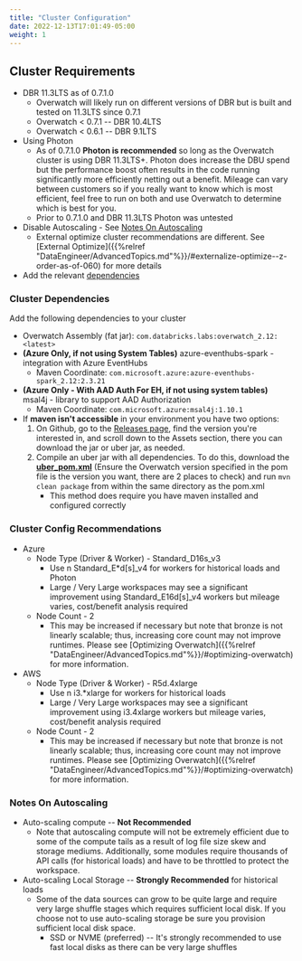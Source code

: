 ```yaml
---
title: "Cluster Configuration"
date: 2022-12-13T17:01:49-05:00
weight: 1
---
```


## Cluster Requirements
* DBR 11.3LTS as of 0.7.1.0
    * Overwatch will likely run on different versions of DBR but is built and tested on 11.3LTS since 0.7.1
    * Overwatch < 0.7.1 -- DBR 10.4LTS
    * Overwatch < 0.6.1 -- DBR 9.1LTS
* Using Photon
    * As of 0.7.1.0 **Photon is recommended** so long as the Overwatch cluster is using DBR 11.3LTS+. 
      Photon does increase the DBU spend but the performance boost often results
      in the code running significantly more efficiently netting out a benefit. Mileage can vary between customers so 
      if you really want to know which is most efficient, feel free to run on both and use Overwatch to determine which is 
      best for you.
    * Prior to 0.7.1.0 and DBR 11.3LTS Photon was untested
* Disable Autoscaling - See [Notes On Autoscaling](#notes-on-autoscaling)
    * External optimize cluster recommendations are different.
      See [External Optimize]({{%relref "DataEngineer/AdvancedTopics.md"%}}/#externalize-optimize--z-order-as-of-060) for more details
* Add the relevant [dependencies](#cluster-dependencies)

### Cluster Dependencies
Add the following dependencies to your cluster
* Overwatch Assembly (fat jar): `com.databricks.labs:overwatch_2.12:<latest>`
* **(Azure Only, if not using System Tables)** azure-eventhubs-spark - integration with Azure EventHubs
    * Maven Coordinate: `com.microsoft.azure:azure-eventhubs-spark_2.12:2.3.21`
* **(Azure Only - With AAD Auth For EH, if not using system tables)** msal4j - library to support AAD Authorization
  * Maven Coordinate: `com.microsoft.azure:msal4j:1.10.1`
* If **maven isn't accessible** in your environment you have two options:
  1. On Github, go to the [Releases page](https://github.com/databrickslabs/overwatch/releases), find the version you're interested in, and scroll down to the Assets section, there you can download the jar or uber jar, as needed. 
  2. Compile an uber jar with all dependencies. To do this, download the [**uber_pom.xml**](/assets/DeployOverwatch/pom.xml) (Ensure the Overwatch version specified in the pom file is the version you want, there are 2 places to check) and run `mvn clean package` from within the same directory as the pom.xml
      * This method does require you have maven installed and configured correctly

### Cluster Config Recommendations
* Azure
    * Node Type (Driver & Worker) - Standard_D16s_v3
        * Use n Standard_E*d[s]_v4 for workers for historical loads and Photon
        * Large / Very Large workspaces may see a significant improvement using Standard_E16d[s]_v4 workers but mileage varies, cost/benefit analysis required
    * Node Count - 2
        * This may be increased if necessary but note that bronze is not linearly scalable; thus, increasing core count
          may not improve runtimes. Please see [Optimizing Overwatch]({{%relref "DataEngineer/AdvancedTopics.md"%}}/#optimizing-overwatch) for more information.
* AWS
    * Node Type (Driver & Worker) - R5d.4xlarge
        * Use n i3.*xlarge for workers for historical loads
        * Large / Very Large workspaces may see a significant improvement using i3.4xlarge workers but mileage varies, cost/benefit analysis required
    * Node Count - 2
        * This may be increased if necessary but note that bronze is not linearly scalable; thus, increasing core count
          may not improve runtimes. Please see [Optimizing Overwatch]({{%relref "DataEngineer/AdvancedTopics.md"%}}/#optimizing-overwatch) for more information.

### Notes On Autoscaling
* Auto-scaling compute -- **Not Recommended**
    * Note that autoscaling compute will not be extremely efficient due to some of the compute tails
      as a result of log file size skew and storage mediums. Additionally, some modules require thousands of API calls
      (for historical loads) and have to be throttled to protect the workspace.
* Auto-scaling Local Storage -- **Strongly Recommended** for historical loads
    * Some of the data sources can grow to be quite large and require very large shuffle stages which requires
      sufficient local disk. If you choose not to use auto-scaling storage be sure you provision sufficient local
      disk space.
        * SSD or NVME (preferred) -- It's strongly recommended to use fast local disks as there can be very large shuffles